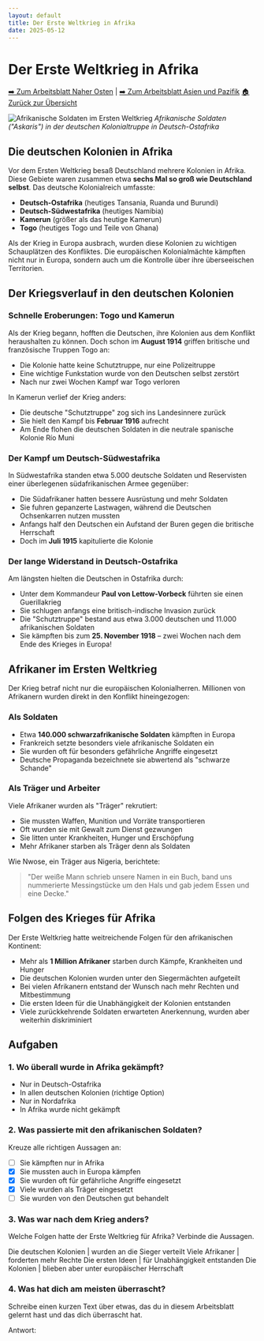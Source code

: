 ```yaml
---
layout: default
title: Der Erste Weltkrieg in Afrika
date: 2025-05-12
---
```


# Der Erste Weltkrieg in Afrika

[➡️ Zum Arbeitsblatt Naher Osten](arbeitsblatt-wk1-nahost.html) | [➡️ Zum Arbeitsblatt Asien und Pazifik](arbeitsblatt-wk1-asien.html)
[🏠 Zurück zur Übersicht](Thema-der-erste-Weltkrieg_ein-globaler-Krieg.md)

![Afrikanische Soldaten im Ersten Weltkrieg](https://img.welt.de/img/geschichte/mobile128383706/9692509137-ci102l-w1024/Schutztruppen-Dt-Ostafrika-Feldstellung.jpg)
*Afrikanische Soldaten ("Askaris") in der deutschen Kolonialtruppe in Deutsch-Ostafrika*

## Die deutschen Kolonien in Afrika

Vor dem Ersten Weltkrieg besaß Deutschland mehrere Kolonien in Afrika. Diese Gebiete waren zusammen etwa **sechs Mal so groß wie Deutschland selbst**. Das deutsche Kolonialreich umfasste:

- **Deutsch-Ostafrika** (heutiges Tansania, Ruanda und Burundi)
- **Deutsch-Südwestafrika** (heutiges Namibia)
- **Kamerun** (größer als das heutige Kamerun)
- **Togo** (heutiges Togo und Teile von Ghana)

Als der Krieg in Europa ausbrach, wurden diese Kolonien zu wichtigen Schauplätzen des Konfliktes. Die europäischen Kolonialmächte kämpften nicht nur in Europa, sondern auch um die Kontrolle über ihre überseeischen Territorien.

## Der Kriegsverlauf in den deutschen Kolonien

### Schnelle Eroberungen: Togo und Kamerun

Als der Krieg begann, hofften die Deutschen, ihre Kolonien aus dem Konflikt heraushalten zu können. Doch schon im **August 1914** griffen britische und französische Truppen Togo an:

- Die Kolonie hatte keine Schutztruppe, nur eine Polizeitruppe
- Eine wichtige Funkstation wurde von den Deutschen selbst zerstört
- Nach nur zwei Wochen Kampf war Togo verloren

In Kamerun verlief der Krieg anders:
- Die deutsche "Schutztruppe" zog sich ins Landesinnere zurück
- Sie hielt den Kampf bis **Februar 1916** aufrecht
- Am Ende flohen die deutschen Soldaten in die neutrale spanische Kolonie Río Muni

### Der Kampf um Deutsch-Südwestafrika

In Südwestafrika standen etwa 5.000 deutsche Soldaten und Reservisten einer überlegenen südafrikanischen Armee gegenüber:

- Die Südafrikaner hatten bessere Ausrüstung und mehr Soldaten
- Sie fuhren gepanzerte Lastwagen, während die Deutschen Ochsenkarren nutzen mussten
- Anfangs half den Deutschen ein Aufstand der Buren gegen die britische Herrschaft
- Doch im **Juli 1915** kapitulierte die Kolonie

### Der lange Widerstand in Deutsch-Ostafrika

Am längsten hielten die Deutschen in Ostafrika durch:

- Unter dem Kommandeur **Paul von Lettow-Vorbeck** führten sie einen Guerillakrieg
- Sie schlugen anfangs eine britisch-indische Invasion zurück
- Die "Schutztruppe" bestand aus etwa 3.000 deutschen und 11.000 afrikanischen Soldaten
- Sie kämpften bis zum **25. November 1918** – zwei Wochen nach dem Ende des Krieges in Europa!

## Afrikaner im Ersten Weltkrieg

Der Krieg betraf nicht nur die europäischen Kolonialherren. Millionen von Afrikanern wurden direkt in den Konflikt hineingezogen:

### Als Soldaten

- Etwa **140.000 schwarzafrikanische Soldaten** kämpften in Europa
- Frankreich setzte besonders viele afrikanische Soldaten ein
- Sie wurden oft für besonders gefährliche Angriffe eingesetzt
- Deutsche Propaganda bezeichnete sie abwertend als "schwarze Schande"

### Als Träger und Arbeiter

Viele Afrikaner wurden als "Träger" rekrutiert:
- Sie mussten Waffen, Munition und Vorräte transportieren
- Oft wurden sie mit Gewalt zum Dienst gezwungen
- Sie litten unter Krankheiten, Hunger und Erschöpfung
- Mehr Afrikaner starben als Träger denn als Soldaten

Wie Nwose, ein Träger aus Nigeria, berichtete:
> "Der weiße Mann schrieb unsere Namen in ein Buch, band uns nummerierte Messingstücke um den Hals und gab jedem Essen und eine Decke."

## Folgen des Krieges für Afrika

Der Erste Weltkrieg hatte weitreichende Folgen für den afrikanischen Kontinent:

- Mehr als **1 Million Afrikaner** starben durch Kämpfe, Krankheiten und Hunger
- Die deutschen Kolonien wurden unter den Siegermächten aufgeteilt
- Bei vielen Afrikanern entstand der Wunsch nach mehr Rechten und Mitbestimmung
- Die ersten Ideen für die Unabhängigkeit der Kolonien entstanden
- Viele zurückkehrende Soldaten erwarteten Anerkennung, wurden aber weiterhin diskriminiert

## Aufgaben

### 1. Wo überall wurde in Afrika gekämpft?

- Nur in Deutsch-Ostafrika
- In allen deutschen Kolonien (richtige Option)
- Nur in Nordafrika
- In Afrika wurde nicht gekämpft

### 2. Was passierte mit den afrikanischen Soldaten?

Kreuze alle richtigen Aussagen an:

- [ ] Sie kämpften nur in Afrika
- [x] Sie mussten auch in Europa kämpfen
- [x] Sie wurden oft für gefährliche Angriffe eingesetzt
- [x] Viele wurden als Träger eingesetzt
- [ ] Sie wurden von den Deutschen gut behandelt

### 3. Was war nach dem Krieg anders?

Welche Folgen hatte der Erste Weltkrieg für Afrika? Verbinde die Aussagen.

Die deutschen Kolonien | wurden an die Sieger verteilt
Viele Afrikaner | forderten mehr Rechte
Die ersten Ideen | für Unabhängigkeit entstanden
Die Kolonien | blieben aber unter europäischer Herrschaft

### 4. Was hat dich am meisten überrascht?

Schreibe einen kurzen Text über etwas, das du in diesem Arbeitsblatt gelernt hast und das dich überrascht hat.

Antwort: 
